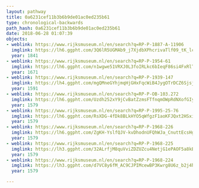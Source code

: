 ```yaml
---
layout: pathway
title: 0a6231cef11b3b6b9de01ac0ed235b61
type: chronological-backwards
path_hash: 0a6231cef11b3b6b9de01ac0ed235b61
date: 2018-06-28 01:07:39
objects:
- weblink: https://www.rijksmuseum.nl/en/search?q=RP-P-1887-A-11906
  imglink: https://lh6.ggpht.com/3Q6lR5UGMAb9_j7XjdbXPhcrivaTlf09_tK_lcgNwbiMzdp9AE9h2ngg7HrBRaTwtE54nRPlLSL2D3ITCSleBmuFJRtZ=s200
  year: 1841
- weblink: https://www.rijksmuseum.nl/en/search?q=RP-P-1954-61
  imglink: https://lh6.ggpht.com/n1wgwe51VRXJ0L3foIRLkc6bIeqF86si4FxRlTiiHLe8BYeCvB03EKkTNAuiIB2Y87SuL4bARDQAV5gbPSNVvVcIAw=s200
  year: 1671
- weblink: https://www.rijksmuseum.nl/en/search?q=RP-P-1939-147
  imglink: https://lh4.ggpht.com/mgQMneGYhjmqHjGHxFqcWiB4JygOTrDCZ6SjsjibOgkOVjDlPC4BvDKN5xlGDjliH5juRxwGYx-vbu7P37Xny_JvrcE=s200
  year: 1591
- weblink: https://www.rijksmuseum.nl/en/search?q=RP-P-OB-103.272
  imglink: https://lh6.ggpht.com/Uzdh252xY9jCvBatZzmsFTfnqmOWpRdNXofGIyMry9-5n0l4oixf7o2IlnJUqXq6Bi67OolEvZk-s0_mfIGI-xjXGis=s200
  year: 1579
- weblink: https://www.rijksmuseum.nl/en/search?q=RP-P-1995-25-76
  imglink: https://lh6.ggpht.com/RsXDG-4fDk8BLkHYO5qWfgzF1aoKFJQxt2HSxi8S1ewktjIqcBgtaIg31SKdBQyPAKCXlVd96ov29HsbIWixXCaZP2s=s200
  year: 1579
- weblink: https://www.rijksmuseum.nl/en/search?q=RP-P-1968-226
  imglink: https://lh6.ggpht.com/ZgKH-YslfQJV-kvDhodnUFQhWJa_CnuttEcsHgumvfoeGTvPuV8CO6p9jjjqbHLQbPv-AivDnAWXs3t8m41wATnVN-k=s200
  year: 1579
- weblink: https://www.rijksmuseum.nl/en/search?q=RP-P-1968-225
  imglink: https://lh3.ggpht.com/32ALrfjM8quVviZDZUZcu4NetjG1ePAOF5a8kBJmELL7PLgf9F1zscFQIJiJkfmBeJHmB94vFIuprdbXNvwTVs_viHo=s200
  year: 1579
- weblink: https://www.rijksmuseum.nl/en/search?q=RP-P-1968-224
  imglink: https://lh3.ggpht.com/d7VC8y6fM_AC9CJPIMcewBP3Kwrg8U6z_b2j4hrWKUDrO6Ti_Q4vD3pP88HOeCkF0o_PskL6lskXOSiCB7QZJlMVTg=s200
  year: 1579

---
```


